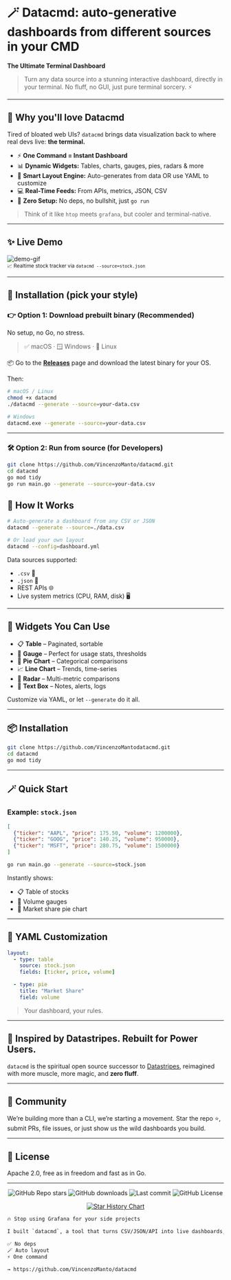 
# 🪄 Datacmd: auto-generative dashboards from different sources in your CMD

**The Ultimate Terminal Dashboard**

> Turn any data source into a stunning interactive dashboard,  directly in your terminal. No fluff, no GUI, just pure terminal sorcery. ⚡

---

## 🚀 Why you'll love Datacmd

Tired of bloated web UIs? `datacmd` brings data visualization back to where real devs live: **the terminal.**

- ⚡ **One Command = Instant Dashboard**
- 📊 **Dynamic Widgets:** Tables, charts, gauges, pies, radars & more
- 🧠 **Smart Layout Engine:** Auto-generates from data OR use YAML to customize
- 💻 **Real-Time Feeds:** From APIs, metrics, JSON, CSV
- 🧼 **Zero Setup:** No deps, no bullshit,  just `go run`

> Think of it like `htop` meets `grafana`, but cooler and terminal-native.

---

## ✨ Live Demo

![demo-gif](demo.gif)  
<sub>📈 Realtime stock tracker via `datacmd --source=stock.json`</sub>

---

## 🧰 Installation (pick your style)

### 👉 Option 1: **Download prebuilt binary (Recommended)**

No setup, no Go, no stress.

> ✅ macOS · 🪟 Windows · 🐧 Linux

📦 Go to the [**Releases**](https://github.com/VincenzoManto/datacmd/releases) page and download the latest binary for your OS.

Then:

```bash
# macOS / Linux
chmod +x datacmd
./datacmd --generate --source=your-data.csv

# Windows
datacmd.exe --generate --source=your-data.csv
```

---

### 🛠 Option 2: **Run from source (for Developers)**

```bash
git clone https://github.com/VincenzoManto/datacmd.git
cd datacmd
go mod tidy
go run main.go --generate --source=your-data.csv
```


## 🧠 How It Works

```bash
# Auto-generate a dashboard from any CSV or JSON
datacmd --generate --source=./data.csv

# Or load your own layout
datacmd --config=dashboard.yml
```

Data sources supported:

* `.csv` 📂
* `.json` 📜
* REST APIs 🌐
* Live system metrics (CPU, RAM, disk) 🖥️

---

## 🧩 Widgets You Can Use

* 📋 **Table** – Paginated, sortable
* 🎯 **Gauge** – Perfect for usage stats, thresholds
* 🍰 **Pie Chart** – Categorical comparisons
* 📈 **Line Chart** – Trends, time-series
* 📡 **Radar** – Multi-metric comparisons
* 💬 **Text Box** – Notes, alerts, logs

Customize via YAML, or let `--generate` do it all.

---

## 📦 Installation

```bash
git clone https://github.com/VincenzoMantodatacmd.git
cd datacmd
go mod tidy
```

---

## 🪄 Quick Start

### Example: `stock.json`

```json
[
  {"ticker": "AAPL", "price": 175.50, "volume": 1200000},
  {"ticker": "GOOG", "price": 140.25, "volume": 950000},
  {"ticker": "MSFT", "price": 280.75, "volume": 1500000}
]
```

```bash
go run main.go --generate --source=stock.json
```

Instantly shows:

* 📋 Table of stocks
* 🎯 Volume gauges
* 🍰 Market share pie chart

---

## 🎨 YAML Customization

```yaml
layout:
  - type: table
    source: stock.json
    fields: [ticker, price, volume]

  - type: pie
    title: "Market Share"
    field: volume
```

> Your dashboard, your rules.

---

## 🧬 Inspired by Datastripes. Rebuilt for Power Users.

`datacmd` is the spiritual open source successor to [Datastripes](https://datastripes.com), reimagined with more muscle, more magic, and **zero fluff**.

---

## 🤝 Community

We’re building more than a CLI,  we’re starting a movement.
Star the repo ⭐, submit PRs, file issues, or just show us the wild dashboards you build.

---

## 📝 License

Apache 2.0,  free as in freedom and fast as in Go.

---

<p align="center">
  <img alt="GitHub Repo stars" src="https://img.shields.io/github/stars/VincenzoManto/datacmd?style=social">
  <img alt="GitHub downloads" src="https://img.shields.io/github/downloads/VincenzoManto/datacmd/total">
  <img alt="Last commit" src="https://img.shields.io/github/last-commit/VincenzoManto/datacmd">
  <img alt="GitHub License" src="https://img.shields.io/github/license/VincenzoManto/datacmd">
</p>

<p align="center">
  <a href="https://star-history.com/#VincenzoManto/datacmd&Date">
    <img src="https://api.star-history.com/svg?repos=VincenzoManto/datacmd&type=Date" alt="Star History Chart">
  </a>
</p>


```txt
🔥 Stop using Grafana for your side projects

I built `datacmd`, a tool that turns CSV/JSON/API into live dashboards,  directly in your terminal

✅ No deps
🪄 Auto layout
⚡ One command

→ https://github.com/VincenzoManto/datacmd